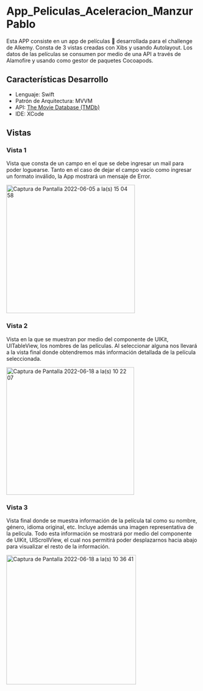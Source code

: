# App_Peliculas_Aceleracion_ManzurPablo

Esta APP consiste en un app de películas 🎥 desarrollada para el challenge de Alkemy. Consta de 3 vistas creadas con Xibs y usando Autolayout.
Los datos de las películas se consumen por medio de una API a través de Alamofire y usando como gestor de paquetes Cocoapods.

## Características Desarrollo

- Lenguaje: Swift
-  Patrón de Arquitectura: MVVM
-  API: [The Movie Database (TMDb)](https://www.themoviedb.org)
-  IDE: XCode


## Vistas

### Vista 1

Vista que consta de un campo en el que se debe ingresar un mail para poder loguearse. Tanto en el caso de dejar el campo vacío como ingresar un formato inválido, 
la App mostrará un mensaje de Error.

<img width="337" alt="Captura de Pantalla 2022-06-05 a la(s) 15 04 58" src="https://user-images.githubusercontent.com/69824165/172064353-e9b62710-ab49-4434-a4a2-8f4176a29728.png">


### Vista 2

Vista en la que se muestran por medio del componente de UIKit, UITableView, los nombres de las películas.
Al seleccionar alguna nos llevará a la vista final donde obtendremos más información detallada de la película seleccionada.


<img width="335" alt="Captura de Pantalla 2022-06-18 a la(s) 10 22 07" src="https://user-images.githubusercontent.com/69824165/174440165-e580d0d6-0efc-4924-ab06-2a20ebfdada3.png">




### Vista 3

Vista final donde se muestra información de la película tal como su nombre, género, idioma original, etc. Incluye además una imagen representativa
de la película. Todo esta información se mostrará por medio del componente de UIKit, UIScrollView, el cual nos permitirá poder desplazarnos hacia abajo
para visualizar el resto de la información.

<img width="340" alt="Captura de Pantalla 2022-06-18 a la(s) 10 36 41" src="https://user-images.githubusercontent.com/69824165/174440176-bcd7b0ea-b83a-4f65-a83a-5e248ad27c1a.png">




